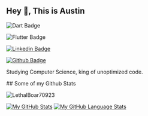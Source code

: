 ## Hey 👋, This is Austin

![Dart Badge]({https://img.shields.io/badge/Dart-0175C2?style=for-the-badge&logo=dart&logoColor=white})

![Flutter Badge]({https://img.shields.io/badge/Flutter-02569B?style=for-the-badge&logo=flutter&logoColor=white})


[![Linkedin Badge](https://img.shields.io/badge/-AustinMetke-0072b1?style=flat&logo=Linkedin&logoColor=white&link=https://www.linkedin.com/in/austin-metke/)](https://www.linkedin.com/in/austin-metke/) 

[![Github Badge](https://img.shields.io/badge/-LethalBoar70923-grey?style=flat&logo=github&logoColor=white&link=https://github.com/LethalBoar70923/)](https://www.github.com/LethalBoar70923/)



<p align='left'>Studying Computer Science, king of unoptimized code.</p>
## Some of my Github Stats
<p> <img src=https://komarev.com/ghpvc/?username=LethalBoar70923 alt=LethalBoar70923 /> </p>

[![My GitHub Stats](https://github-readme-stats.vercel.app/api/?username=LethalBoar70923&count_private=true&theme=tokyonight&showicons=true)]()
[![My GitHub Language Stats](https://github-readme-stats.vercel.app/api/top-langs/?username=LethalBoar70923&langs_count=5&theme=tokyonight)]()
